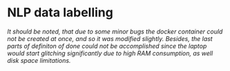 # NLP data labelling

*It should be noted, that due to some minor bugs the docker container could not be created at once, and so it was modified slightly.
Besides, the last parts of definiton of done could not be accomplished since the laptop would start glitching significantly due to high RAM consumption, as well disk space limitations.*
